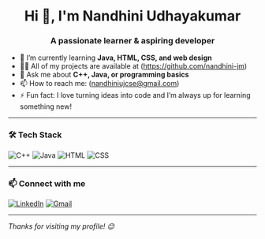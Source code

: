 <h1 align="center">Hi 👋, I'm Nandhini Udhayakumar</h1>
<h3 align="center">A passionate learner & aspiring developer</h3>

- 🌱 I’m currently learning **Java, HTML, CSS, and web design**
- 👨‍💻 All of my projects are available at (https://github.com/nandhini-jm)
- 💬 Ask me about **C++, Java, or programming basics**
- 📫 How to reach me: (nandhiniujcse@gmail.com)
- ⚡ Fun fact: I love turning ideas into code and I’m always up for learning something new!

---

### 🛠️ Tech Stack
![C++](https://img.shields.io/badge/C++-00599C?style=flat&logo=c%2B%2B&logoColor=white)
![Java](https://img.shields.io/badge/Java-ED8B00?style=flat&logo=java&logoColor=white)
![HTML](https://img.shields.io/badge/HTML5-E34F26?style=flat&logo=html5&logoColor=white)
![CSS](https://img.shields.io/badge/CSS3-1572B6?style=flat&logo=css3&logoColor=white)

---



### 📫 Connect with me

[![LinkedIn](https://img.shields.io/badge/LinkedIn-blue?style=flat&logo=linkedin&logoColor=white)](https://www.linkedin.com/in/nandhini-udhayakumar-58b2a730a)
[![Gmail](https://img.shields.io/badge/Gmail-D14836?style=flat&logo=gmail&logoColor=white)](mailto:nandhiniujcse@gmail.com)

---

*Thanks for visiting my profile! 😊*
